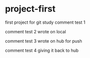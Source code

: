 project-first
=============

first project for git study
comment test 1

comment test 2 wrote on local

comment test 3 wrote on hub for push

comment test 4 giving it back to hub